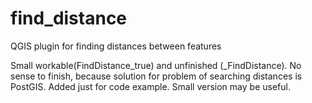 # find_distance
QGIS plugin for finding distances between features

Small workable(FindDistance_true) and unfinished (_FindDistance).
No sense to finish, because solution for problem of searching distances is PostGIS. Added just for code example. 
Small version may be useful.

